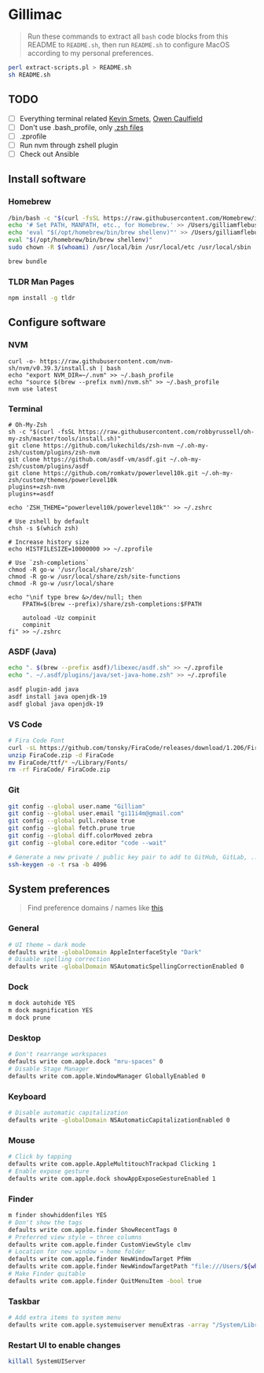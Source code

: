 # Gillimac

> Run these commands to extract all `bash` code blocks from this README to `README.sh`, then run `README.sh` to configure MacOS according to my personal preferences.

```sh
perl extract-scripts.pl > README.sh
sh README.sh
```

## TODO

- [ ] Everything terminal related [Kevin Smets](https://gist.github.com/kevin-smets/8568070), [Owen Caulfield](https://medium.com/@caulfieldOwen/youre-missing-out-on-a-better-mac-terminal-experience-d73647abf6d7)
- [ ] Don't use .bash_profile, only [.zsh files](https://zsh.sourceforge.io/Intro/intro_3.html)
- [ ] .zprofile
- [ ] Run nvm through zshell plugin
- [ ] Check out Ansible

## Install software

### Homebrew

```bash
/bin/bash -c "$(curl -fsSL https://raw.githubusercontent.com/Homebrew/install/HEAD/install.sh)"
echo '# Set PATH, MANPATH, etc., for Homebrew.' >> /Users/gilliamflebus/.zprofile
echo 'eval "$(/opt/homebrew/bin/brew shellenv)"' >> /Users/gilliamflebus/.zprofile
eval "$(/opt/homebrew/bin/brew shellenv)"
sudo chown -R $(whoami) /usr/local/bin /usr/local/etc /usr/local/sbin

brew bundle
```

### TLDR Man Pages

```bash
npm install -g tldr
```

## Configure software

### NVM

```todo
curl -o- https://raw.githubusercontent.com/nvm-sh/nvm/v0.39.3/install.sh | bash
echo "export NVM_DIR=~/.nvm" >> ~/.bash_profile
echo "source $(brew --prefix nvm)/nvm.sh" >> ~/.bash_profile
nvm use latest
```

### Terminal

```todo
# Oh-My-Zsh
sh -c "$(curl -fsSL https://raw.githubusercontent.com/robbyrussell/oh-my-zsh/master/tools/install.sh)"
git clone https://github.com/lukechilds/zsh-nvm ~/.oh-my-zsh/custom/plugins/zsh-nvm
git clone https://github.com/asdf-vm/asdf.git ~/.oh-my-zsh/custom/plugins/asdf
git clone https://github.com/romkatv/powerlevel10k.git ~/.oh-my-zsh/custom/themes/powerlevel10k
plugins+=zsh-nvm
plugins+=asdf

echo 'ZSH_THEME="powerlevel10k/powerlevel10k"' >> ~/.zshrc

# Use zshell by default
chsh -s $(which zsh)

# Increase history size
echo HISTFILESIZE=10000000 >> ~/.zprofile

# Use `zsh-completions`
chmod -R go-w '/usr/local/share/zsh'
chmod -R go-w /usr/local/share/zsh/site-functions
chmod -R go-w /usr/local/share

echo "\nif type brew &>/dev/null; then
    FPATH=$(brew --prefix)/share/zsh-completions:$FPATH

    autoload -Uz compinit
    compinit
fi" >> ~/.zshrc
```

### ASDF (Java)

```bash
echo ". $(brew --prefix asdf)/libexec/asdf.sh" >> ~/.zprofile
echo ". ~/.asdf/plugins/java/set-java-home.zsh" >> ~/.zprofile

asdf plugin-add java
asdf install java openjdk-19
asdf global java openjdk-19
```

### VS Code

```bash
# Fira Code Font
curl -sL https://github.com/tonsky/FiraCode/releases/download/1.206/FiraCode_1.206.zip > FiraCode.zip
unzip FiraCode.zip -d FiraCode
mv FiraCode/ttf/* ~/Library/Fonts/
rm -rf FiraCode/ FiraCode.zip
```

### Git

```bash
git config --global user.name "Gilliam"
git config --global user.email "gi11i4m@gmail.com"
git config --global pull.rebase true
git config --global fetch.prune true
git config --global diff.colorMoved zebra
git config --global core.editor "code --wait"

# Generate a new private / public key pair to add to GitHub, GitLab, ...
ssh-keygen -o -t rsa -b 4096
```

## System preferences

> Find preference domains / names like [this](https://pawelgrzybek.com/change-macos-user-preferences-via-command-line/)

### General

```bash
# UI theme → dark mode
defaults write -globalDomain AppleInterfaceStyle "Dark"
# Disable spelling correction
defaults write -globalDomain NSAutomaticSpellingCorrectionEnabled 0
```

### Dock

```bash
m dock autohide YES
m dock magnification YES
m dock prune
```

### Desktop

```bash
# Don't rearrange workspaces
defaults write com.apple.dock "mru-spaces" 0
# Disable Stage Manager
defaults write com.apple.WindowManager GloballyEnabled 0
```

### Keyboard

```bash
# Disable automatic capitalization
defaults write -globalDomain NSAutomaticCapitalizationEnabled 0
```

### Mouse

```bash
# Click by tapping
defaults write com.apple.AppleMultitouchTrackpad Clicking 1
# Enable expose gesture
defaults write com.apple.dock showAppExposeGestureEnabled 1
```

### Finder

```bash
m finder showhiddenfiles YES
# Don't show the tags
defaults write com.apple.finder ShowRecentTags 0
# Preferred view style → three columns
defaults write com.apple.finder CustomViewStyle clmv
# Location for new window → home folder
defaults write com.apple.finder NewWindowTarget PfHm
defaults write com.apple.finder NewWindowTargetPath "file:///Users/${whoami}/"
# Make Finder quitable
defaults write com.apple.finder QuitMenuItem -bool true
```

### Taskbar

```bash
# Add extra items to system menu
defaults write com.apple.systemuiserver menuExtras -array "/System/Library/CoreServices/Menu Extras/Bluetooth.menu" "/System/Library/CoreServices/Menu Extras/Clock.menu" "/System/Library/CoreServices/Menu Extras/Displays.menu" "/System/Library/CoreServices/Menu Extras/Volume.menu"
```

### Restart UI to enable changes

```bash
killall SystemUIServer
```
